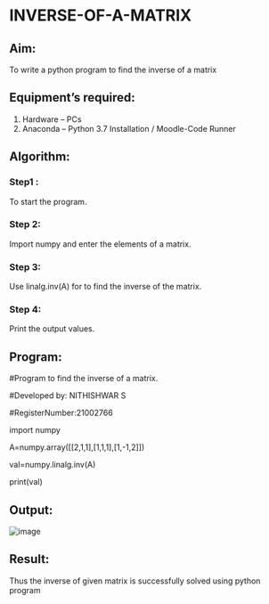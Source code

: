 # INVERSE-OF-A-MATRIX
## Aim:
To write a python program to find the inverse of a matrix
## Equipment’s required:
1. 	Hardware – PCs
2. 	Anaconda – Python 3.7 Installation / Moodle-Code Runner
## Algorithm:
### Step1 : 
To start the program.
### Step 2: 
Import numpy and enter the elements of a matrix.
### Step 3: 
Use linalg.inv(A) for to find the inverse of the matrix.
### Step 4: 
Print the output values.

## Program: 
#Program to find the inverse of a matrix.

#Developed by: NITHISHWAR S

#RegisterNumber:21002766

import numpy

A=numpy.array([[2,1,1],[1,1,1],[1,-1,2]])

val=numpy.linalg.inv(A)

print(val)

## Output:

![image](https://user-images.githubusercontent.com/94164665/144366028-08bf7096-ae5d-4b61-9028-0d1ec3511445.png)

## Result:
Thus the inverse of given matrix is successfully solved using python program

